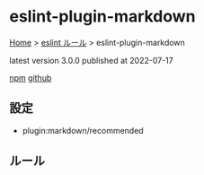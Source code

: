 # eslint-plugin-markdown

[Home](../../index.md) >
[eslint ルール](../index.md) >
eslint-plugin-markdown

latest version 3.0.0 published at  	2022-07-17

[npm](https://www.npmjs.com/package/eslint-plugin-markdown)
[github](https://github.com/eslint/eslint-plugin-markdown)

## 設定

- plugin:markdown/recommended

## ルール

